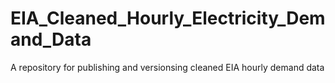 # EIA_Cleaned_Hourly_Electricity_Demand_Data
A repository for publishing and versionsing cleaned EIA hourly demand data
